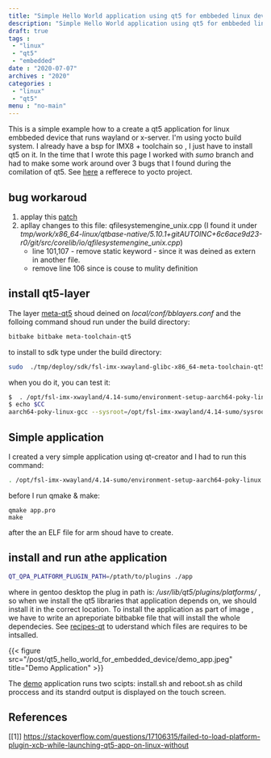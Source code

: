 ```yaml
---
title: "Simple Hello World application using qt5 for embbeded linux device"
description: "Simple Hello World application using qt5 for embbeded linux device"
draft: true
tags : 
 - "linux"
 - "qt5"
 - "embedded"
date : "2020-07-07"
archives : "2020"
categories : 
 - "linux"
 - "qt5"
menu : "no-main"
---
```

This is a simple  example how to a create a qt5 application for linux embbeded device that runs wayland or x-server. I'm using yocto build system. I already have a bsp for IMX8 + toolchain so , I just have to install qt5 on it. In the time that I wrote this page I worked with *sumo* branch and had to make some work around  over 3 bugs that I found during the comilation of qt5. See [here](https://github.com/varigit/variscite-bsp-platform) a refferece to yocto project.

## bug workaroud
1.  applay this [patch](https://codereview.qt-project.org/c/qt/qtbase/+/245425/3/src/corelib/global/qrandom.cpp#b219)
2.  apllay changes to this file: qfilesystemengine_unix.cpp (I found it under *tmp/work/x86_64-linux/qtbase-native/5.10.1+gitAUTOINC+6c6ace9d23-r0/git/src/corelib/io/qfilesystemengine_unix.cpp*)
    * line 101,107 - remove static keyword - since it was deined as extern in another file.
    * remove line 106 since is couse to mulity definition


## install qt5-layer 
The layer [meta-qt5](https://github.com/meta-qt5) shoud deined on *local/conf/bblayers.conf* and the folloing command shoud run under the build directory:

```bash
bitbake bitbake meta-toolchain-qt5
```

to install to sdk type under the build directory:
```bash
sudo  ./tmp/deploy/sdk/fsl-imx-xwayland-glibc-x86_64-meta-toolchain-qt5-aarch64-toolchain-4.14-sumo.sh
```

when you do it, you can test it:
```bash
$  . /opt/fsl-imx-xwayland/4.14-sumo/environment-setup-aarch64-poky-linux
$ echo $CC
aarch64-poky-linux-gcc --sysroot=/opt/fsl-imx-xwayland/4.14-sumo/sysroots/aarch64-poky-linux
```


## Simple application
I created a very simple application using qt-creator and I had to run this command:
```bash
. /opt/fsl-imx-xwayland/4.14-sumo/environment-setup-aarch64-poky-linux
```
before I run qmake & make:
```
qmake app.pro
make
```
after the an ELF file for arm shoud have to create.



## install and run athe application
```bash
QT_QPA_PLATFORM_PLUGIN_PATH=/ptath/to/plugins ./app 
```
where in gentoo desktop the plug in path is: */usr/lib/qt5/plugins/platforms/* , so when we install the qt5 libraries that application  depends on, we should install it in the correct location. To install the application as part of image , we have to write an apreporiate bitbabke file that will install the whole dependecies. See [recipes-qt](https://github.com/meta-qt5/meta-qt5/tree/40054db1de152d85c22aefdae50b136ca56967c5/recipes-qt)  to uderstand which files are requires to be intsalled.

{{< figure src="/post/qt5_hello_world_for_embedded_device/demo_app.jpeg" title="Demo Application" >}}

The [demo](/post/qt5_hello_world_for_embedded_device/app.tar.gz) application runs two scipts: install.sh and reboot.sh as child proccess and its standrd output is displayed on the touch screen.


## References
[[1]] https://stackoverflow.com/questions/17106315/failed-to-load-platform-plugin-xcb-while-launching-qt5-app-on-linux-without  
